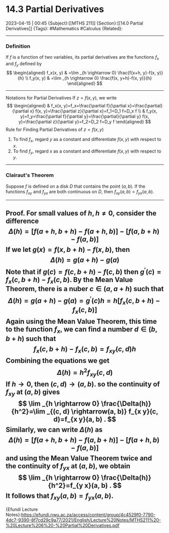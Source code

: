 # 14.3 Partial Derivatives
2023-04-15 | 00:45
{Subject}:[[MTHS 211]]
{Section}:[[14.0 Partial Derivatives]]
{Tags}: #Mathematics #Calculus 
{Related}:

--- 
### Definition
If $f$ is a function of two variables, its partial derivatives are the functions $f_x$ and $f_y$ defined by
$$
\begin{aligned}
f_x(x, y) & =\lim _{h \rightarrow 0} \frac{f(x+h, y)-f(x, y)}{h} \\
f_y(x, y) & =\lim _{h \rightarrow 0} \frac{f(x, y+h)-f(x, y)}{h}
\end{aligned}
$$

---
Notations for Partial Derivatives If $z=f(x, y)$, we write
$$
\begin{aligned}
& f_x(x, y)=f_x=\frac{\partial f}{\partial x}=\frac{\partial}{\partial x} f(x, y)=\frac{\partial z}{\partial x}=f_1=D_1 f=D_x f \\
& f_y(x, y)=f_y=\frac{\partial f}{\partial y}=\frac{\partial}{\partial y} f(x, y)=\frac{\partial z}{\partial y}=f_2=D_2 f=D_y f
\end{aligned}
$$
Rule for Finding Partial Derivatives of $z=f(x, y)$
1. To find $f_x$, regard $y$ as a constant and differentiate $f(x, y)$ with respect to $x$.
2. To find $f_y$, regard $x$ as a constant and differentiate $f(x, y)$ with respect to $y$.

---
### Clairaut's Theorem

Suppose $f$ is defined on a disk $D$ that contains the point $(a, b)$. If the functions $f_{x y}$ and $f_{y x}$ are both continuous on $D$, then $f_{x y}(a, b)=f_{y x}(a, b)$.

---
Proof. For small values of $h, h \neq 0$, consider the difference
$$
\Delta(h)=[f(a+h, b+h)-f(a+h, b)]-[f(a, b+h)-f(a, b)]
$$
If we let $g(x)=f(x, b+h)-f(x, b)$, then
$$
\Delta(h)=g(a+h)-g(a)
$$
Note that if $g(c)=f(c, b+h)-f(c, b)$ then $g^{\prime}(c)=f_x(c, b+h)-f_x(c, b)$. By the Mean Value Theorem, there is a nuber $c \in(a, a+h)$ such that
$$
\Delta(h)=g(a+h)-g(a)=g^{\prime}(c) h=h\left[f_x(c, b+h)-f_x(c, b)\right]
$$
Again using the Mean Value Theorem, this time to the function $f_x$, we can find a number $d \in(b, b+h)$ such that
$$
f_x(c, b+h)-f_x(c, b)=f_{x y}(c, d) h
$$
Combining the equations we get
$$
\Delta(h)=h^2 f_{x y}(c, d)
$$
If $h \rightarrow 0$, then $(c, d) \rightarrow(a, b)$. so the continuity of $f_{x y}$ at $(a, b)$ gives
$$
\lim _{h \rightarrow 0} \frac{\Delta(h)}{h^2}=\lim _{(c, d) \rightarrow(a, b)} f_{x y}(c, d)=f_{x y}(a, b) .
$$
Similarly, we can write $\Delta(h)$ as
$$
\Delta(h)=[f(a+h, b+h)-f(a, b+h)]-[f(a+h, b)-f(a, b)]
$$
and using the Mean Value Theorem twice and the continuity of $f_{y x}$ at $(a, b)$, we obtain
$$
\lim _{h \rightarrow 0} \frac{\Delta(h)}{h^2}=f_{y x}(a, b) .
$$
It follows that $f_{x y}(a, b)=f_{y x}(a, b)$.
--- 
{Efundi Lecture Notes}:https://efundi.nwu.ac.za/access/content/group/4c4529f0-7790-4dc7-9390-8f7cd29c9a77/2021/English/Lecture%20Notes/MTHS211%20-%20Lecture%206%20-%20Partial%20Derivatives.pdf